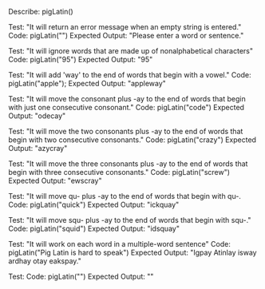 Describe: pigLatin()

Test: "It will return an error message when an empty string is entered."
Code: pigLatin("")
Expected Output: "Please enter a word or sentence."

Test: "It will ignore words that are made up of nonalphabetical characters"
Code: pigLatin("95")
Expected Output: "95"

Test: "It will add 'way' to the end of words that begin with a vowel."
Code: pigLatin("apple");
Expected Output: "appleway"

Test: "It will move the consonant plus -ay to the end of words that begin with just one consecutive consonant."
Code: pigLatin("code")
Expected Output: "odecay"

Test: "It will move the two consonants plus -ay to the end of words that begin with two consecutive consonants."
Code: pigLatin("crazy")
Expected Output: "azycray"

Test: "It will move the three consonants plus -ay to the end of words that begin with three consecutive consonants."
Code: pigLatin("screw")
Expected Output: "ewscray"

Test: "It will move qu- plus -ay to the end of words that begin with qu-.
Code: pigLatin("quick")
Expected Output: "ickquay"

Test: "It will move squ- plus -ay to the end of words that begin with squ-."
Code: pigLatin("squid")
Expected Output: "idsquay"

Test: "It will work on each word in a multiple-word sentence"
Code: pigLatin("Pig Latin is hard to speak")
Expected Output: "Igpay Atinlay isway ardhay otay eakspay."

Test:
Code: pigLatin("")
Expected Output: ""

